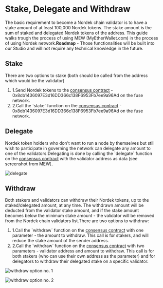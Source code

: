 # Stake, Delegate and Withdraw

The basic requirement to become a Nordek chain validator is to have a stake amount of at least 100,000 Nordek tokens. The stake amount is the sum of staked and delegated Nordek tokens of the address. This guide walks trough the process of using MEW (MyEtherWallet.com) in the process of using Nordek network.**Roadmap** - Those functionalities will be built into our Studio and will not require any technical knowledge in the future.

## Stake <a href="#stake" id="stake"></a>

There are two options to stake (both should be called from the address which would be the validator)

1. 1.Send Nordek tokens to the [consensus contract](https://nordekscan.com/address/0x3014ca10b91cb3d0ad85fef7a3cb95bcac9c0f79) - 0x8db1436097E3d16DD366c138F6953Fb7ee9a96Ad on the fuse network.
2. 2.Call the \`stake\` function on the [consensus contract](https://nordekscan.com/address/0x3014ca10b91cb3d0ad85fef7a3cb95bcac9c0f79) - 0x8db1436097E3d16DD366c138F6953Fb7ee9a96Ad on the fuse network.

## Delegate <a href="#delegate" id="delegate"></a>

Nordek token holders who don't want to run a node by themselves but still wish to participate in governing the network can delegate any amount to one of the validators.Delegating is done by calling the \`delegate\` function on the [consensus contract](https://nordekscan.com/address/0x3014ca10b91cb3d0ad85fef7a3cb95bcac9c0f79) with the validator address as data (see screenshot from MEW).

![delegate](https://3886961007-files.gitbook.io/\~/files/v0/b/gitbook-x-prod.appspot.com/o/spaces%2F-MQROvzQPC4eD8u5AQhv%2Fuploads%2FfW2bi43f3TMgmwzi7wSZ%2Fimage.png?alt=media\&token=f30eb8a1-ff40-4f1e-9f73-89466ea2c83e)

## Withdraw <a href="#withdraw" id="withdraw"></a>

Both stakers and validators can withdraw their Nordek tokens, up to the staked/delegated amount, at any time. The withdrawn amount will be deducted from the validator stake amount, and if the stake amount becomes below the minimum stake amount - the validator will be removed from the Nordek chain validators list.There are two options to withdraw:

1. 1.Call the \`withdraw\` function on the [consensus contract](https://nordekscan.com/address/0x3014ca10b91cb3d0ad85fef7a3cb95bcac9c0f79) with one parameter - the amount to withdraw. This call is for stakers, and will reduce the stake amount of the sender address.
2. 2.Call the \`withdraw\` function on the [consensus contract](https://nordekscan.com/address/0x3014ca10b91cb3d0ad85fef7a3cb95bcac9c0f79) with two parameters - validator address and amount to withdraw. This call is for both stakers (who can use their own address as the parameter) and for delegators to withdraw their delegated stake on a specific validator.

![withdraw option no. 1](https://3886961007-files.gitbook.io/\~/files/v0/b/gitbook-x-prod.appspot.com/o/spaces%2F-MQROvzQPC4eD8u5AQhv%2Fuploads%2FyBpFV4W9N9vgpGyFEr76%2Fimage.png?alt=media\&token=0f715110-4b8d-4a35-81a6-93383d903f42)

![withdraw option no. 2](https://3886961007-files.gitbook.io/\~/files/v0/b/gitbook-x-prod.appspot.com/o/spaces%2F-MQROvzQPC4eD8u5AQhv%2Fuploads%2FTGmteQzEhEXuDVbibfVt%2Fimage.png?alt=media\&token=84a4f2a6-3c5e-41d7-b427-a845db9f82d2)
